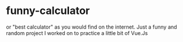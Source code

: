 # funny-calculator
or "best calculator" as you would find on the internet.
Just a funny and random project I worked on to practice a little bit of Vue.Js
